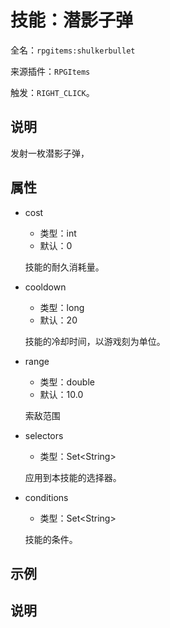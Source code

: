 # 技能：潜影子弹

<!-- 本文件是通过游戏内 `/rpgitem gen-wiki` 命令生成的。 -->
<!-- 请只在对应的 "beginCustomXXXX" 与 "endCustomXXXX" 间编辑。  -->
<!-- 如果您想修改技能或其属性的描述， -->
<!-- 请修改 "resources/lang/zh_CN.yml" 中对应的项。 -->

全名：`rpgitems:shulkerbullet`

来源插件：`RPGItems`

触发：`RIGHT_CLICK`。

<!-- beginCustomHeader -->
<!-- endCustomHeader -->

## 说明

发射一枚潜影子弹，
<!-- beginCustomDescription -->
<!-- endCustomDescription -->

## 属性

* cost

  * 类型：int
  * 默认：0

  技能的耐久消耗量。

* cooldown

  * 类型：long
  * 默认：20

  技能的冷却时间，以游戏刻为单位。

* range

  * 类型：double
  * 默认：10.0

  索敌范围

* selectors

  * 类型：Set&lt;String&gt;

  应用到本技能的选择器。

* conditions

  * 类型：Set&lt;String&gt;

  技能的条件。

<!-- beginCustomProperties -->
<!-- endCustomProperties -->

## 示例

<!-- beginCustomExample -->
<!-- endCustomExample -->

## 说明

<!-- beginCustomNote -->
<!-- endCustomNote -->